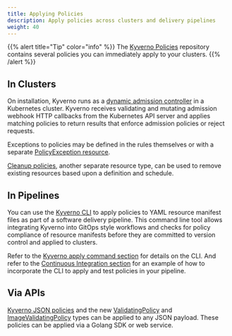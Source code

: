 ```yaml
---
title: Applying Policies
description: Apply policies across clusters and delivery pipelines
weight: 40
---
```


{{% alert title="Tip" color="info" %}}
The [Kyverno Policies](/policies/) repository contains several policies you can immediately apply to your clusters.
{{% /alert %}}

## In Clusters

On installation, Kyverno runs as a [dynamic admission controller](https://kubernetes.io/docs/reference/access-authn-authz/extensible-admission-controllers/) in a Kubernetes cluster. Kyverno receives validating and mutating admission webhook HTTP callbacks from the Kubernetes API server and applies matching policies to return results that enforce admission policies or reject requests.

Exceptions to policies may be defined in the rules themselves or with a separate [PolicyException resource](/docs/exceptions).

[Cleanup policies](/docs/policy-types/cleanup-policy/), another separate resource type, can be used to remove existing resources based upon a definition and schedule.

## In Pipelines

You can use the [Kyverno CLI](/docs/kyverno-cli/) to apply policies to YAML resource manifest files as part of a software delivery pipeline. This command line tool allows integrating Kyverno into GitOps style workflows and checks for policy compliance of resource manifests before they are committed to version control and applied to clusters.

Refer to the [Kyverno apply command section](/docs/kyverno-cli/usage/apply.md) for details on the CLI. And refer to the [Continuous Integration section](../testing-policies/index.md#continuous-integration) for an example of how to incorporate the CLI to apply and test policies in your pipeline.

## Via APIs

[Kyverno JSON policies](/docs/kyverno-json) and the new [ValidatingPolicy](/docs/policy-types/validating-policy/) and [ImageValidatingPolicy](/docs/policy-types/image-validating-policy/) types can be applied to any JSON payload. These policies can be applied via a Golang SDK or web service.
